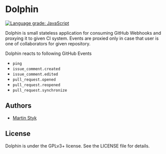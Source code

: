 # Dolphin

[![Language grade: JavaScript](https://img.shields.io/lgtm/grade/javascript/g/beaker-project/beaker-dolphin?style=flat-square)](https://lgtm.com/projects/g/beaker-project/beaker-dolphin/context:javascript)

Dolphin is small stateless application for consuming GitHub Webhooks and proxying it to given CI system.
Events are proxied only in case that user is one of collaborators for given repository.

Dolphin reacts to following GitHub Events
- `ping`
- `issue_comment.created`
- `issue_comment.edited`
- `pull_request.opened`
- `pull_request.reopened`
- `pull_request.synchronize`

## Authors
- [Martin Styk](https://github.com/StykMartin)

## License
Dolphin is under the GPLv3+ license. See the LICENSE file for details.
